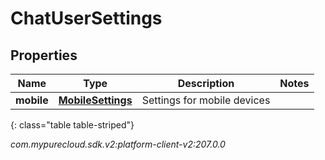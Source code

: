 # ChatUserSettings


## Properties

| Name | Type | Description | Notes |
| ------------ | ------------- | ------------- | ------------- |
| **mobile** | [**MobileSettings**](MobileSettings) | Settings for mobile devices |  |
{: class="table table-striped"}




_com.mypurecloud.sdk.v2:platform-client-v2:207.0.0_
